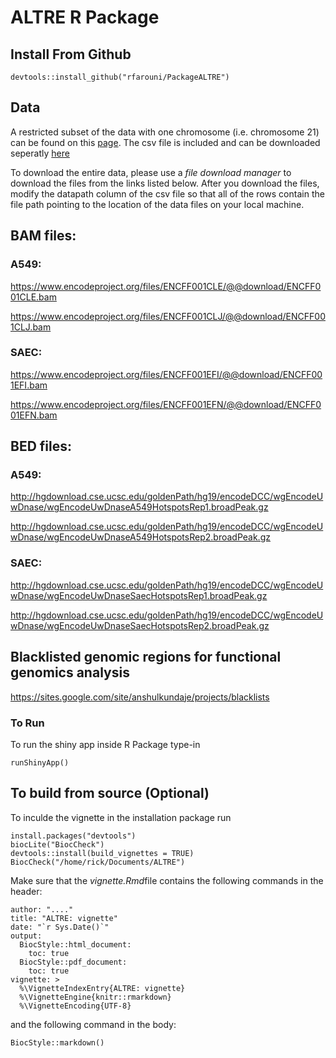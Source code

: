 # ALTRE R Package

## Install From Github

```{R}
devtools::install_github("rfarouni/PackageALTRE")
```

## Data

A restricted subset of the data with one chromosome (i.e. chromosome 21) can be found on this [page](http://rfarouni.github.io/AltreDataRepo/). The  csv file is included and can be downloaded seperatly [here](https://raw.githubusercontent.com/rfarouni/AltreDataRepo/master/DNaseEncodeWindows.csv)


To download the entire data, please use a *file download manager* to download the files from the links listed below. After you download the files, modify the datapath column of the csv file so that all of the rows contain the file path pointing to the location of the data files on your local machine.

## BAM files:

### A549:
https://www.encodeproject.org/files/ENCFF001CLE/@@download/ENCFF001CLE.bam

https://www.encodeproject.org/files/ENCFF001CLJ/@@download/ENCFF001CLJ.bam
 
### SAEC:
https://www.encodeproject.org/files/ENCFF001EFI/@@download/ENCFF001EFI.bam

https://www.encodeproject.org/files/ENCFF001EFN/@@download/ENCFF001EFN.bam

## BED files:

### A549: 
http://hgdownload.cse.ucsc.edu/goldenPath/hg19/encodeDCC/wgEncodeUwDnase/wgEncodeUwDnaseA549HotspotsRep1.broadPeak.gz

http://hgdownload.cse.ucsc.edu/goldenPath/hg19/encodeDCC/wgEncodeUwDnase/wgEncodeUwDnaseA549HotspotsRep2.broadPeak.gz


### SAEC:
http://hgdownload.cse.ucsc.edu/goldenPath/hg19/encodeDCC/wgEncodeUwDnase/wgEncodeUwDnaseSaecHotspotsRep1.broadPeak.gz

http://hgdownload.cse.ucsc.edu/goldenPath/hg19/encodeDCC/wgEncodeUwDnase/wgEncodeUwDnaseSaecHotspotsRep2.broadPeak.gz

## Blacklisted genomic regions for functional genomics analysis

https://sites.google.com/site/anshulkundaje/projects/blacklists



### To Run

To run the shiny app inside R Package type-in
```{R}
runShinyApp()
```

##  To build from source (Optional)

To inculde the vignette in the installation package run

```{R}
install.packages("devtools")
biocLite("BiocCheck")
devtools::install(build_vignettes = TRUE)
BiocCheck("/home/rick/Documents/ALTRE")
```

Make sure that the *vignette.Rmd*file contains the following commands in the header:

```{R}
author: "...."
title: "ALTRE: vignette"
date: "`r Sys.Date()`"
output: 
  BiocStyle::html_document:
    toc: true
  BiocStyle::pdf_document:
    toc: true
vignette: >
  %\VignetteIndexEntry{ALTRE: vignette}
  %\VignetteEngine{knitr::rmarkdown}
  %\VignetteEncoding{UTF-8}
```

and the following command in the body:
```{R}
BiocStyle::markdown()
```
